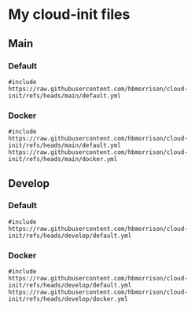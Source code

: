# My cloud-init files

## Main

### Default

```
#include
https://raw.githubusercontent.com/hbmorrison/cloud-init/refs/heads/main/default.yml
```

### Docker

```
#include
https://raw.githubusercontent.com/hbmorrison/cloud-init/refs/heads/main/default.yml
https://raw.githubusercontent.com/hbmorrison/cloud-init/refs/heads/main/docker.yml
```

## Develop

### Default

```
#include
https://raw.githubusercontent.com/hbmorrison/cloud-init/refs/heads/develop/default.yml
```

### Docker

```
#include
https://raw.githubusercontent.com/hbmorrison/cloud-init/refs/heads/develop/default.yml
https://raw.githubusercontent.com/hbmorrison/cloud-init/refs/heads/develop/docker.yml
```
